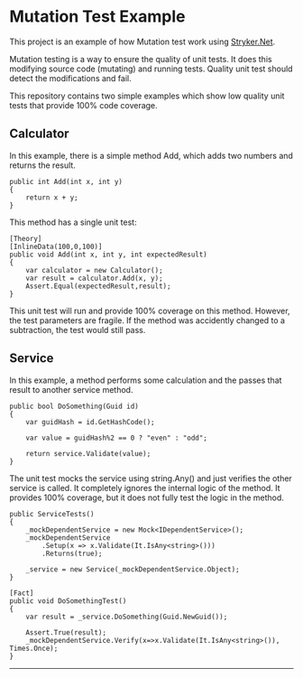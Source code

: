# Mutation Test Example

This project is an example of how Mutation test work using [Stryker.Net](https://stryker-mutator.io/docs/stryker-net/introduction/).

Mutation testing is a way to ensure the quality of unit tests. It does this modifying source code (mutating) and running tests. Quality unit test should detect the modifications and fail.

This repository contains two simple examples which show low quality unit tests that provide 100% code coverage.

## Calculator

In this example, there is a simple method Add, which adds two numbers and returns the result.

```
public int Add(int x, int y)
{
    return x + y;
}
```

This method has a single unit test:

```
[Theory]
[InlineData(100,0,100)]
public void Add(int x, int y, int expectedResult)
{
    var calculator = new Calculator();
    var result = calculator.Add(x, y);
    Assert.Equal(expectedResult,result);
}
```

This unit test will run and provide 100% coverage on this method. However, the test parameters are fragile. If the method was accidently changed to a subtraction, the test would still pass.

## Service

In this example, a method performs some calculation and the passes that result to another service method.

```
public bool DoSomething(Guid id)
{
    var guidHash = id.GetHashCode();

    var value = guidHash%2 == 0 ? "even" : "odd";

    return service.Validate(value);
}
```

The unit test mocks the service using string.Any() and just verifies the other service is called. It completely ignores the internal logic of the method. It provides 100% coverage, but it does not fully test the logic in the method.

```
public ServiceTests()
{
    _mockDependentService = new Mock<IDependentService>();
    _mockDependentService
        .Setup(x => x.Validate(It.IsAny<string>()))
        .Returns(true);

    _service = new Service(_mockDependentService.Object);
}

[Fact]
public void DoSomethingTest()
{
    var result = _service.DoSomething(Guid.NewGuid());

    Assert.True(result);
    _mockDependentService.Verify(x=>x.Validate(It.IsAny<string>()), Times.Once);
}
```

---

